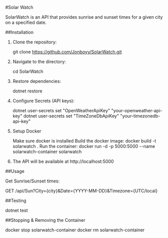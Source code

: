 #Solar Watch

SolarWatch is an API that provides sunrise and sunset times for a given city on a specified date.

##Installation

1. Clone the repository:
   
   git clone https://github.com/Jonboyy/SolarWatch.git

2. Navigate to the directory:

   cd SolarWatch

3. Restore dependencies:

   dotnet restore

4. Configure Secrets (API keys):

   dotnet user-secrets set "OpenWeatherApiKey" "your-openweather-api-key"
   dotnet user-secrets set "TimeZoneDbApiKey" "your-timezonedb-api-key"

5. Setup Docker

   Make sure docker is installed
   Build the docker image: docker build -t solarwatch .
   Run the container: docker run -d -p 5000:5000 --name solarwatch-container solarwatch

6. The API will be available at http://localhost:5000

##Usage

Get Sunrise/Sunset times: 

  GET /api/Sun?City={city}&Date={YYYY-MM-DD}&Timezone={UTC/local}

##Testing

  dotnet test

##Stopping & Removing the Container

  docker stop solarwatch-container
  docker rm solarwatch-container


